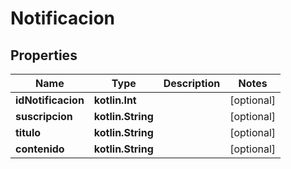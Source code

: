 
# Notificacion

## Properties
Name | Type | Description | Notes
------------ | ------------- | ------------- | -------------
**idNotificacion** | **kotlin.Int** |  |  [optional]
**suscripcion** | **kotlin.String** |  |  [optional]
**titulo** | **kotlin.String** |  |  [optional]
**contenido** | **kotlin.String** |  |  [optional]



